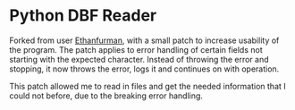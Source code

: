 # Python DBF Reader

Forked from user [Ethanfurman](https://github.com/ethanfurman/dbf), with a small patch to increase usability of the program. The patch applies to error handling of certain fields not starting
with the expected character. Instead of throwing the error and stopping, it now throws the error, logs it and continues on with operation. 

This patch allowed me to read in files and get the needed information that I could not before, due to the breaking error handling. 
